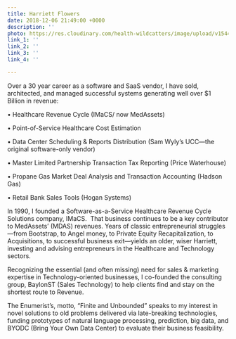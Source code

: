 ```yaml
---
title: Harriett Flowers
date: 2018-12-06 21:49:00 +0000
description: ''
photo: https://res.cloudinary.com/health-wildcatters/image/upload/v1544132962/image.png
link_1: ''
link_2: ''
link_3: ''
link_4: ''

---
```

Over a 30 year career as a software and SaaS vendor, I have sold, architected, and managed successful systems generating well over $1 Billion in revenue:

• 	Healthcare Revenue Cycle (IMaCS/ now MedAssets)

• 	Point-of-Service Healthcare Cost Estimation

• 	Data Center Scheduling & Reports Distribution (Sam Wyly’s UCC—the original software-only vendor)

• 	Master Limited Partnership Transaction Tax Reporting (Price Waterhouse)

• 	Propane Gas Market Deal Analysis and Transaction Accounting (Hadson Gas)

• 	Retail Bank Sales Tools (Hogan Systems)

In 1990, I founded a Software-as-a-Service Healthcare Revenue Cycle Solutions company, IMaCS.  That business continues to be a key contributor to MedAssets’ (MDAS) revenues. Years of classic entrepreneurial struggles—from Bootstrap, to Angel money, to Private Equity Recapitalization, to Acquisitions, to successful business exit—yields an older, wiser Harriett, investing and advising entrepreneurs in the Healthcare and Technology sectors.

Recognizing the essential (and often missing) need for sales & marketing expertise in Technology-oriented businesses, I co-founded the consulting group, BaylonST (Sales Technology) to help clients find and stay on the shortest route to Revenue.

The Enumerist’s, motto, “Finite and Unbounded” speaks to my interest in novel solutions to old problems delivered via late-breaking technologies, funding prototypes of natural language processing, prediction, big data, and BYODC (Bring Your Own Data Center) to evaluate their business feasibility.